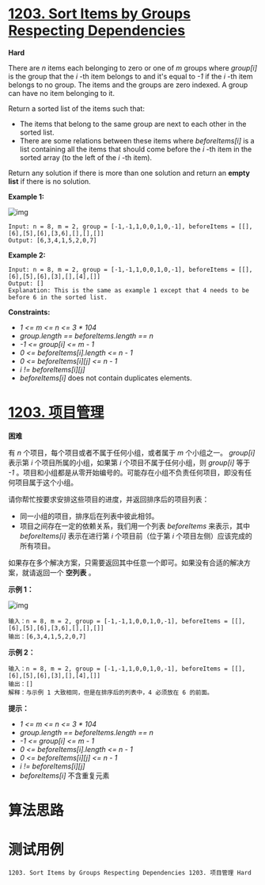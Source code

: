 # [1203. Sort Items by Groups Respecting Dependencies][enTitle]

**Hard**

There are  *n*  items each belonging to zero or one of  *m*  groups where  *group[i]*  is the group that the  *i* -th item belongs to and it's equal to  *-1*  if the  *i* -th item belongs to no group. The items and the groups are zero indexed. A group can have no item belonging to it.

Return a sorted list of the items such that:

- The items that belong to the same group are next to each other in the sorted list. 
- There are some relations between these items where  *beforeItems[i]*  is a list containing all the items that should come before the  *i* -th item in the sorted array (to the left of the  *i* -th item).

Return any solution if there is more than one solution and return an **empty list**  if there is no solution.



**Example 1:** 

![img](https://assets.leetcode.com/uploads/2019/09/11/1359_ex1.png)

```
Input: n = 8, m = 2, group = [-1,-1,1,0,0,1,0,-1], beforeItems = [[],[6],[5],[6],[3,6],[],[],[]]
Output: [6,3,4,1,5,2,0,7]

```

**Example 2:** 

```
Input: n = 8, m = 2, group = [-1,-1,1,0,0,1,0,-1], beforeItems = [[],[6],[5],[6],[3],[],[4],[]]
Output: []
Explanation: This is the same as example 1 except that 4 needs to be before 6 in the sorted list.

```



**Constraints:** 

-  *1 <= m <= n <= 3 * 104*  
-  *group.length == beforeItems.length == n*  
-  *-1 <= group[i] <= m - 1*  
-  *0 <= beforeItems[i].length <= n - 1*  
-  *0 <= beforeItems[i][j] <= n - 1*  
-  *i != beforeItems[i][j]*  
-  *beforeItems[i]* does not contain duplicates elements.


# [1203. 项目管理][cnTitle]

**困难**

有  *n*  个项目，每个项目或者不属于任何小组，或者属于  *m*  个小组之一。 *group[i]*  表示第  *i*  个项目所属的小组，如果第  *i*  个项目不属于任何小组，则  *group[i]*  等于  *-1* 。项目和小组都是从零开始编号的。可能存在小组不负责任何项目，即没有任何项目属于这个小组。

请你帮忙按要求安排这些项目的进度，并返回排序后的项目列表：

- 同一小组的项目，排序后在列表中彼此相邻。 
- 项目之间存在一定的依赖关系，我们用一个列表  *beforeItems*  来表示，其中  *beforeItems[i]*  表示在进行第  *i*  个项目前（位于第  *i*  个项目左侧）应该完成的所有项目。

如果存在多个解决方案，只需要返回其中任意一个即可。如果没有合适的解决方案，就请返回一个 **空列表** 。



**示例 1：** 

![img](https://assets.leetcode-cn.com/aliyun-lc-upload/uploads/2019/09/22/1359_ex1.png)

```
输入：n = 8, m = 2, group = [-1,-1,1,0,0,1,0,-1], beforeItems = [[],[6],[5],[6],[3,6],[],[],[]]
输出：[6,3,4,1,5,2,0,7]

```

**示例 2：** 

```
输入：n = 8, m = 2, group = [-1,-1,1,0,0,1,0,-1], beforeItems = [[],[6],[5],[6],[3],[],[4],[]]
输出：[]
解释：与示例 1 大致相同，但是在排序后的列表中，4 必须放在 6 的前面。

```



**提示：** 

-  *1 <= m <= n <= 3 * 104*  
-  *group.length == beforeItems.length == n*  
-  *-1 <= group[i] <= m - 1*  
-  *0 <= beforeItems[i].length <= n - 1*  
-  *0 <= beforeItems[i][j] <= n - 1*  
-  *i != beforeItems[i][j]*  
-  *beforeItems[i]*  不含重复元素




# 算法思路

# 测试用例
```
1203. Sort Items by Groups Respecting Dependencies 1203. 项目管理 Hard
```

[enTitle]: https://leetcode.com/problems/sort-items-by-groups-respecting-dependencies/
[cnTitle]: https://leetcode-cn.com/problems/sort-items-by-groups-respecting-dependencies/
